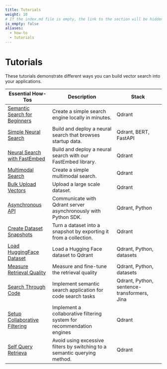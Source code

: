 ```yaml
---
title: Tutorials
weight: 10
# If the index.md file is empty, the link to the section will be hidden from the sidebar
is_empty: false
aliases:
  - how-to
  - tutorials
---
```


# Tutorials 

These tutorials demonstrate different ways you can build vector search into your applications. 

| Essential How-Tos                                                                      | Description                                                       | Stack                                       |   
|---------------------------------------------------------------------------------|-------------------------------------------------------------------|---------------------------------------------|
| [Semantic Search for Beginners](../tutorials/search-beginners/)                 | Create a simple search engine locally in minutes.                 | Qdrant                                      | 
| [Simple Neural Search](../tutorials/neural-search/)                             | Build and deploy a neural search that browses startup data.       | Qdrant, BERT, FastAPI                       | 
| [Neural Search with FastEmbed](../tutorials/neural-search-fastembed/)                                 | Build and deploy a neural search with our FastEmbed library.               | Qdrant                                      | 
| [Multimodal Search](../tutorials/multimodal-search-fastembed/)                                | Create a simple multimodal search.                                      | Qdrant                                      |  
| [Bulk Upload Vectors](../tutorials/bulk-upload/)                                | Upload a large scale dataset.                                     | Qdrant                                      | 
| [Asynchronous API](../tutorials/async-api/)                                     | Communicate with Qdrant server asynchronously with Python SDK.    | Qdrant, Python                              |
| [Create Dataset Snapshots](../tutorials/create-snapshot/)                       | Turn a dataset into a snapshot by exporting it from a collection. | Qdrant                                      | 
| [Load HuggingFace Dataset](../tutorials/huggingface-datasets/)                      | Load a Hugging Face dataset to Qdrant                             | Qdrant, Python, datasets                    |
| [Measure Retrieval Quality](../tutorials/retrieval-quality/)                    | Measure and fine-tune the retrieval quality                       | Qdrant, Python, datasets                    |
| [Search Through Code](../tutorials/code-search/)      | Implement semantic search application for code search tasks        | Qdrant, Python, sentence-transformers, Jina |
| [Setup Collaborative Filtering](../tutorials/collaborative-filtering/)      | Implement a collaborative filtering system for recommendation engines        | Qdrant|
| [Self Query Retrieva](../tutorials/self-query/)      | Avoid using excessive filters by switching to a semantic querying method.        | Qdrant|